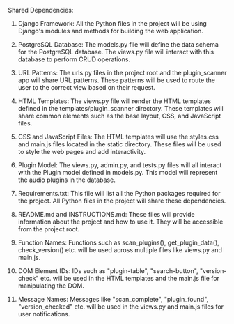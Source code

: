 Shared Dependencies:

1. Django Framework: All the Python files in the project will be using Django's modules and methods for building the web application.

2. PostgreSQL Database: The models.py file will define the data schema for the PostgreSQL database. The views.py file will interact with this database to perform CRUD operations.

3. URL Patterns: The urls.py files in the project root and the plugin_scanner app will share URL patterns. These patterns will be used to route the user to the correct view based on their request.

4. HTML Templates: The views.py file will render the HTML templates defined in the templates/plugin_scanner directory. These templates will share common elements such as the base layout, CSS, and JavaScript files.

5. CSS and JavaScript Files: The HTML templates will use the styles.css and main.js files located in the static directory. These files will be used to style the web pages and add interactivity.

6. Plugin Model: The views.py, admin.py, and tests.py files will all interact with the Plugin model defined in models.py. This model will represent the audio plugins in the database.

7. Requirements.txt: This file will list all the Python packages required for the project. All Python files in the project will share these dependencies.

8. README.md and INSTRUCTIONS.md: These files will provide information about the project and how to use it. They will be accessible from the project root.

9. Function Names: Functions such as scan_plugins(), get_plugin_data(), check_version() etc. will be used across multiple files like views.py and main.js.

10. DOM Element IDs: IDs such as "plugin-table", "search-button", "version-check" etc. will be used in the HTML templates and the main.js file for manipulating the DOM.

11. Message Names: Messages like "scan_complete", "plugin_found", "version_checked" etc. will be used in the views.py and main.js files for user notifications.